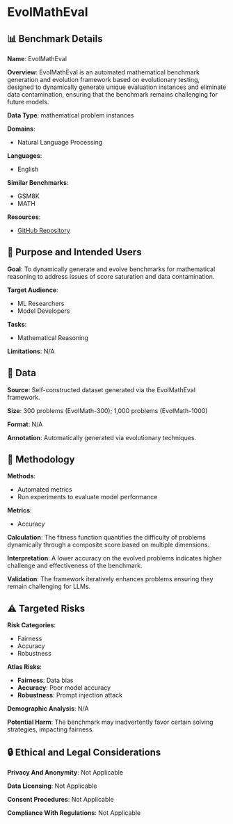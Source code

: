 # EvolMathEval

## 📊 Benchmark Details

**Name**: EvolMathEval

**Overview**: EvolMathEval is an automated mathematical benchmark generation and evolution framework based on evolutionary testing, designed to dynamically generate unique evaluation instances and eliminate data contamination, ensuring that the benchmark remains challenging for future models.

**Data Type**: mathematical problem instances

**Domains**:
- Natural Language Processing

**Languages**:
- English

**Similar Benchmarks**:
- GSM8K
- MATH

**Resources**:
- [GitHub Repository](https://github.com/SYSUSELab/EvolMathEval)

## 🎯 Purpose and Intended Users

**Goal**: To dynamically generate and evolve benchmarks for mathematical reasoning to address issues of score saturation and data contamination.

**Target Audience**:
- ML Researchers
- Model Developers

**Tasks**:
- Mathematical Reasoning

**Limitations**: N/A

## 💾 Data

**Source**: Self-constructed dataset generated via the EvolMathEval framework.

**Size**: 300 problems (EvolMath-300); 1,000 problems (EvolMath-1000)

**Format**: N/A

**Annotation**: Automatically generated via evolutionary techniques.

## 🔬 Methodology

**Methods**:
- Automated metrics
- Run experiments to evaluate model performance

**Metrics**:
- Accuracy

**Calculation**: The fitness function quantifies the difficulty of problems dynamically through a composite score based on multiple dimensions.

**Interpretation**: A lower accuracy on the evolved problems indicates higher challenge and effectiveness of the benchmark.

**Validation**: The framework iteratively enhances problems ensuring they remain challenging for LLMs.

## ⚠️ Targeted Risks

**Risk Categories**:
- Fairness
- Accuracy
- Robustness

**Atlas Risks**:
- **Fairness**: Data bias
- **Accuracy**: Poor model accuracy
- **Robustness**: Prompt injection attack

**Demographic Analysis**: N/A

**Potential Harm**: The benchmark may inadvertently favor certain solving strategies, impacting fairness.

## 🔒 Ethical and Legal Considerations

**Privacy And Anonymity**: Not Applicable

**Data Licensing**: Not Applicable

**Consent Procedures**: Not Applicable

**Compliance With Regulations**: Not Applicable
